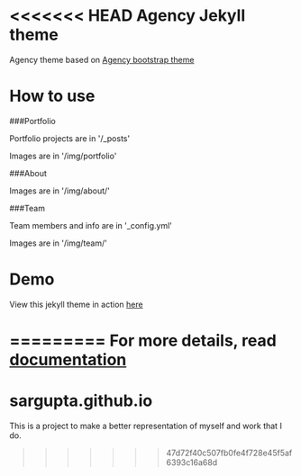 <<<<<<< HEAD
Agency Jekyll theme
====================

Agency theme based on [Agency bootstrap theme ](https://startbootstrap.com/template-overviews/agency/)

# How to use

###Portfolio 

Portfolio projects are in '/_posts'

Images are in '/img/portfolio'

###About

Images are in '/img/about/'

###Team

Team members and info are in '_config.yml'

Images are in '/img/team/'


# Demo

View this jekyll theme in action [here](https://y7kim.github.io/agency-jekyll-theme)

=========
For more details, read [documentation](http://jekyllrb.com/)
=======
# sargupta.github.io

This is a project to make a better representation of myself and work that I do. 
>>>>>>> 47d72f40c507fb0fe4f728e45f5af6393c16a68d
